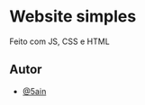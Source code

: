 
# Website simples

Feito com JS, CSS e HTML
## Autor

- [@5ain](https://www.github.com/CaioWired)

